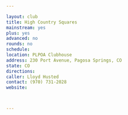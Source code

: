 ```yaml
---

layout: club
title: High Country Squares
mainstream: yes
plus: yes
advanced: no
rounds: no
schedule: 
location: PLPOA Clubhouse
address: 230 Port Avenue, Pagosa Springs, CO
state: CO
directions: 
caller: Lloyd Husted
contact: (970) 731-2028
website: 



---
```


